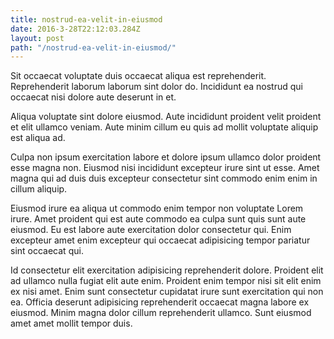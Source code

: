 ```yaml
---
title: nostrud-ea-velit-in-eiusmod
date: 2016-3-28T22:12:03.284Z
layout: post
path: "/nostrud-ea-velit-in-eiusmod/"
---
```


Sit occaecat voluptate duis occaecat aliqua est reprehenderit. Reprehenderit laborum laborum sint dolor do. Incididunt ea nostrud qui occaecat nisi dolore aute deserunt in et.

Aliqua voluptate sint dolore eiusmod. Aute incididunt proident velit proident et elit ullamco veniam. Aute minim cillum eu quis ad mollit voluptate aliquip est aliqua ad.

Culpa non ipsum exercitation labore et dolore ipsum ullamco dolor proident esse magna non. Eiusmod nisi incididunt excepteur irure sint ut esse. Amet magna qui ad duis duis excepteur consectetur sint commodo enim enim in cillum aliquip.

Eiusmod irure ea aliqua ut commodo enim tempor non voluptate Lorem irure. Amet proident qui est aute commodo ea culpa sunt quis sunt aute eiusmod. Eu est labore aute exercitation dolor consectetur qui. Enim excepteur amet enim excepteur qui occaecat adipisicing tempor pariatur sint occaecat qui.

Id consectetur elit exercitation adipisicing reprehenderit dolore. Proident elit ad ullamco nulla fugiat elit aute enim. Proident enim tempor nisi sit elit enim ex nisi amet. Enim sunt consectetur cupidatat irure sunt exercitation qui non ea. Officia deserunt adipisicing reprehenderit occaecat magna labore ex eiusmod. Minim magna dolor cillum reprehenderit ullamco. Sunt eiusmod amet amet mollit tempor duis.